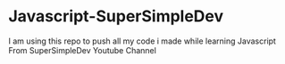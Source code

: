 # Javascript-SuperSimpleDev
I am using this repo to push all my code i made while learning Javascript From SuperSimpleDev Youtube Channel
